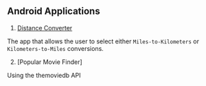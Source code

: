 ## Android Applications

1. [Distance Converter](https://github.com/Quananhle/OOP-JAVA-and-Android-App-Developer/tree/master/Android-App-Developer/App/DistanceConverter)

The app that allows the user to select either ```Miles-to-Kilometers``` or ```Kilometers-to-Miles``` conversions.
        
        
2. [Popular Movie Finder]

Using the themoviedb API
